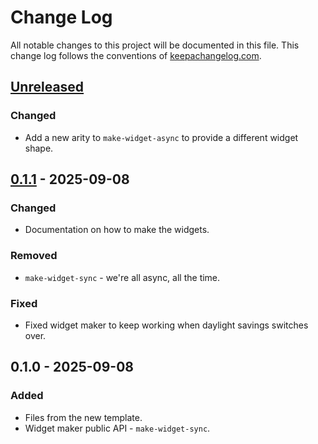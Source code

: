 # Change Log
All notable changes to this project will be documented in this file. This change log follows the conventions of [keepachangelog.com](http://keepachangelog.com/).

## [Unreleased]
### Changed
- Add a new arity to `make-widget-async` to provide a different widget shape.

## [0.1.1] - 2025-09-08
### Changed
- Documentation on how to make the widgets.

### Removed
- `make-widget-sync` - we're all async, all the time.

### Fixed
- Fixed widget maker to keep working when daylight savings switches over.

## 0.1.0 - 2025-09-08
### Added
- Files from the new template.
- Widget maker public API - `make-widget-sync`.

[Unreleased]: https://github.com/cormacc/pedestal-nexus/compare/0.1.1...HEAD
[0.1.1]: https://github.com/cormacc/pedestal-nexus/compare/0.1.0...0.1.1
